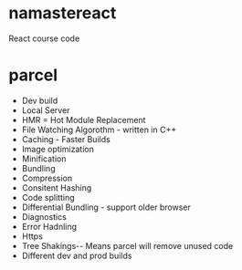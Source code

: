 # namastereact
React course code


# parcel
- Dev build
- Local Server
- HMR = Hot Module Replacement
- File Watching Algorothm - written in C++
- Caching - Faster Builds
- Image optimization
- Minification
- Bundling
- Compression
- Consitent Hashing
- Code splitting
- Differential Bundling - support older browser
- Diagnostics
- Error Hadnling
- Https
- Tree Shakings-- Means parcel will remove unused code
- Different dev and prod builds